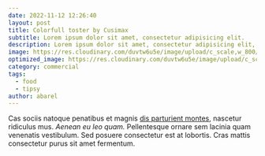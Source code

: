 ```yaml
---
date: 2022-11-12 12:26:40
layout: post
title: Colorfull toster by Cusimax
subtitle: Lorem ipsum dolor sit amet, consectetur adipisicing elit.
description: Lorem ipsum dolor sit amet, consectetur adipisicing elit, sed do eiusmod tempor incididunt ut labore et dolore magna aliqua.
image: https://res.cloudinary.com/duvtw6u5e/image/upload/c_scale,w_800/v1690535780/cld-sample-3.jpg
optimized_image: https://res.cloudinary.com/duvtw6u5e/image/upload/c_scale,w_380/v1690535780/cld-sample-3.jpg
category: commercial
tags:
  - food
  - tipsy
author: abarel
---
```


Cas sociis natoque penatibus et magnis <a href="#">dis parturient montes</a>, nascetur ridiculus mus. *Aenean eu leo quam.* Pellentesque ornare sem lacinia quam venenatis vestibulum. Sed posuere consectetur est at lobortis. Cras mattis consectetur purus sit amet fermentum.

